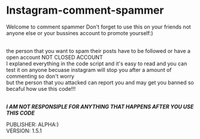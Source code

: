 # Instagram-comment-spammer

Welcome to comment spammer Don't forget to use this on your friends not anyone else or your bussines account to promote yourself:)<br/><br/>


the person that you want to spam their posts have to be followed or have a open account NOT CLOSED ACCOUNT<br/>
I explaned everything in the code script and it's easy to read and you can test it on anyone becuase instagram will stop you after a amount of commenting so don't worry<br/>
but the person that you attacked can report you and may get you banned so becaful how use this code!!!<br/><br/>

***I AM NOT RESPONSIPLE FOR ANYTHING THAT HAPPENS AFTER YOU USE THIS CODE***<br/>

PUBLISHER: ALPHA:)<br/>
VERSION: 1.5.1 
